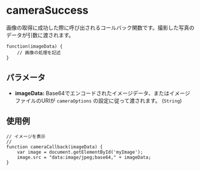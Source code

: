cameraSuccess
=============

画像の取得に成功した際に呼び出されるコールバック関数です。撮影した写真のデータが引数に渡されます。

    function(imageData) {
        // 画像の処理を記述
    }

パラメータ
----------

- __imageData:__ Base64でエンコードされたイメージデータ、またはイメージファイルのURIが `cameraOptions` の設定に従って渡されます。 (`String`)

使用例
-------

    // イメージを表示
    //
    function cameraCallback(imageData) {
        var image = document.getElementById('myImage');
        image.src = "data:image/jpeg;base64," + imageData;
    }
